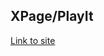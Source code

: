 ## XPage/PlayIt

[Link to site](https://reservoir-pages.github.io// "Сайт размещен на GitHub Pages")

<!-- "webp-converter": "^2.2.3", -->

<!-- @eslint/js -->

<!-- display: contents; for wrapper -->
